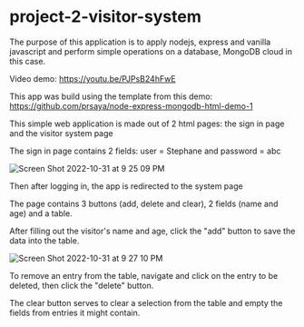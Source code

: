 # project-2-visitor-system

The purpose of this application is to apply nodejs, express and vanilla javascript and perform simple operations on a database, MongoDB cloud in this case.

Video demo: https://youtu.be/PJPsB24hFwE

This app was build using the template from this demo: https://github.com/prsaya/node-express-mongodb-html-demo-1

This simple web application is made out of 2 html pages: the sign in page and the visitor system page

The sign in page contains 2 fields: user = Stephane and password = abc

![Screen Shot 2022-10-31 at 9 25 09 PM](https://user-images.githubusercontent.com/97770592/199158354-e4f901ba-7174-426a-b826-d1e6215b0254.png)

Then after logging in, the app is redirected to the system page

The page contains 3 buttons (add, delete and clear), 2 fields (name and age) and a table.

After filling out the visitor's name and age, click the "add" button to save the data into the table.

![Screen Shot 2022-10-31 at 9 27 10 PM](https://user-images.githubusercontent.com/97770592/199158719-a96ed6d8-556b-4261-8e39-a8b001655fc0.png)

To remove an entry from the table, navigate and click on the entry to be deleted, then click the "delete" button.

The clear button serves to clear a selection from the table and empty the fields from entries it might contain.

